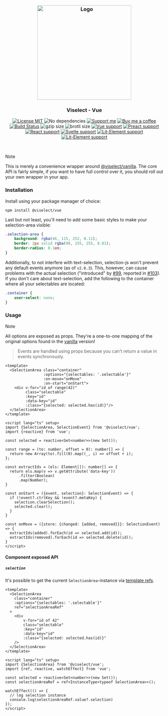 <h3 align="center">
    <img alt="Logo" src="https://user-images.githubusercontent.com/30767528/123517467-622b0f80-d6a1-11eb-9bf3-abcb4928a89e.png" width="300"/>
</h3>

<h3 align="center">
    Viselect - Vue
</h3>

<p align="center">
    <a href="https://choosealicense.com/licenses/mit/"><img
        alt="License MIT"
        src="https://img.shields.io/badge/license-MIT-ae15cc.svg"></a>
    <img alt="No dependencies"
        src="https://img.shields.io/badge/dependencies-none-8115cc.svg">
    <a href="https://github.com/sponsors/Simonwep"><img
        alt="Support me"
        src="https://img.shields.io/badge/github-support-6a15cc.svg"></a>
    <a href="https://www.buymeacoffee.com/aVc3krbXQ"><img
        alt="Buy me a coffee"
        src="https://img.shields.io/badge/%F0%9F%8D%BA-buy%20me%20a%20beer-%23FFDD00"></a>
    <a href="https://github.com/simonwep/viselect/actions?query=workflow%3ACI"><img
        alt="Build Status"
        src="https://github.com/simonwep/viselect/workflows/CI/badge.svg"></a>
    <img alt="gzip size" src="https://img.badgesize.io/https://cdn.jsdelivr.net/npm/@viselect/vue/dist/viselect.mjs?compression=gzip">
    <img alt="brotli size" src="https://img.badgesize.io/https://cdn.jsdelivr.net/npm/@viselect/vue/dist/viselect.mjs?compression=brotli">
    <a href="https://v3.vuejs.org"><img
        alt="Vue support"
        src="https://img.shields.io/badge/✔-vue-%2340B581"></a>
    <a href="https://preactjs.com/"><img
        alt="Preact support"
        src="https://img.shields.io/badge/✔-preact-%236337B1"></a>
    <a href="https://reactjs.org"><img
        alt="React support"
        src="https://img.shields.io/badge/✔-react-%2359D7FF"></a>
    <a href="https://svelte.dev"><img
        alt="Svelte support"
        src="https://img.shields.io/badge/%E2%9A%99-svelte-%23F83C00"></a>
    <a href="https://lit-element.polymer-project.org"><img
        alt="Lit-Element support"
        src="https://img.shields.io/badge/%E2%9A%99-lit--element-%233CA4F6"></a>
    <a href="https://lit-element.polymer-project.org"><img
        alt="Lit-Element support"
        src="https://img.shields.io/badge/%E2%9A%99-angular-%23c3002f"></a>
</p>

<br>

> [!NOTE]
> This is merely a convenience wrapper around [@viselect/vanilla](https://github.com/simonwep/viselect/tree/master/packages/vanilla).
> The core API is fairly simple, if you want to have full control over it, you should roll out your own wrapper in your app.

### Installation

Install using your package manager of choice:

```
npm install @viselect/vue
```

Last but not least, you'll need to add some basic styles to make your selection-area visible:

```css
.selection-area {
    background: rgba(46, 115, 252, 0.11);
    border: 2px solid rgba(98, 155, 255, 0.81);
    border-radius: 0.1em;
}
```

Additionally, to not interfere with text-selection, selection-js won't prevent any default events anymore (as of `v2.0.3`).
This, however, can cause problems with the actual selection ("introduced" by [#99](https://github.com/simonwep/viselect/pull/99), reported in [#103](https://github.com/simonwep/viselect/issues/103)).
If you don't care about text-selection, add the following to the container where all your selectables are located:

```css
.container {
    user-select: none;
}
```

### Usage

> [!NOTE]
> All options are exposed as props.
> They're a one-to-one mapping of the original options found in the [vanilla](../vanilla#configuration) version!

> Events are handled using props because you can’t return a value in events synchronously.

```vue
<template>
  <SelectionArea class="container"
                 :options="{selectables: '.selectable'}"
                 :on-move="onMove"
                 :on-start="onStart">
    <div v-for="id of range(42)"
         class="selectable"
         :key="id" 
         :data-key="id"
         :class="{selected: selected.has(id)}"/>
  </SelectionArea>
</template>

<script lang="ts" setup>
import {SelectionArea, SelectionEvent} from '@viselect/vue';
import {reactive} from 'vue';

const selected = reactive<Set<number>>(new Set());

const range = (to: number, offset = 0): number[] => {
  return new Array(to).fill(0).map((_, i) => offset + i);
};

const extractIds = (els: Element[]): number[] => {
  return els.map(v => v.getAttribute('data-key'))
      .filter(Boolean)
      .map(Number);
}

const onStart = ({event, selection}: SelectionEvent) => {
  if (!event?.ctrlKey && !event?.metaKey) {
    selection.clearSelection();
    selected.clear();
  }
}

const onMove = ({store: {changed: {added, removed}}}: SelectionEvent) => {
  extractIds(added).forEach(id => selected.add(id));
  extractIds(removed).forEach(id => selected.delete(id));
}
</script>
```

#### Component exposed API

##### `selection`

It's possible to get the current `SelectionArea`-instance via [template refs](https://vuejs.org/guide/essentials/template-refs.html).

```vue
<template>
  <SelectionArea 
    class="container"
    :options="{selectables: '.selectable'}"
    ref="selectionAreaRef"
  >
    <div 
        v-for="id of 42"
        class="selectable"
        :key="id" 
        :data-key="id"
        :class="{selected: selected.has(id)}"
    />
  </SelectionArea>
</template>

<script lang="ts" setup>
import {SelectionArea} from '@viselect/vue';
import {ref, reactive, watchEffect} from 'vue';

const selected = reactive<Set<number>>(new Set());
const selectionAreaRef = ref<InstanceType<typeof SelectionArea>>();

watchEffect(() => {
  // log selection instance
  console.log(selectionAreaRef.value?.selection)
});
</script>
```
